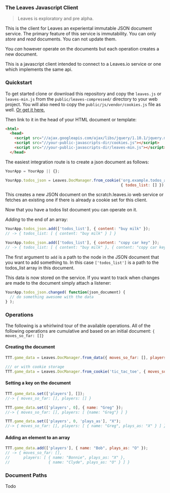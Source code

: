 ### The Leaves Javascript Client

> Leaves is exploratory and pre alpha.

This is the client for Leaves an experiental immutable JSON document
service.  The primary feature of this service is immutability.  You
can only _store_ and _read_ documents. You can not update them. 

You *can* however operate on the documents but each operation creates
a new document.

This is a javascript client intended to connect to a Leaves.io service
or one which implements the same api.

### Quickstart

To get started clone or download this repository and copy the
`leaves.js` or `leaves-min.js` from the `public/leaves-compressed/`
directory to your web project. You will also need to copy the
`public/js/vendor/cookies.js` file as well. [Or get it here.](//github.com/ScottHamper/Cookies)

Then link to it in the head of your HTML document or template:

```html
<html>
  <head>
    <script src="//ajax.googleapis.com/ajax/libs/jquery/1.10.1/jquery.min.js"></script>
    <script src="//your-public-javascripts-dir/cookies.js"></script>
    <script src="//your-public-javascripts-dir/leaves-min.js"></script>
  </head>
```

The easiest integration route is to create a json document as follows:

```javascript
YourApp = YourApp || {};

YourApp.todos_json = Leaves.DocManager.from_cookie('org.example.todos_app.todos_list',
                                                   { todos_list: [] });
```

This creates a new JSON document on the scratch.leaves.io web
service or fetches an existing one if there is already a cookie set
for this client.

Now that you have a todos list document you can operate on it.

*Adding* to the end of an array:
```javascript
YourApp.todos_json.add(['todos_list'], { content: "buy milk" });
// -> { todos_list: [ { content: "buy milk" } ] }

YourApp.todos_json.add(['todos_list'], { content: "copy car key" });
// -> { todos_list: [ { content: "buy milk" }, { content: "copy car key" } ] }
```

The first argument to `add` is a path to the node in the JSON document
that you want to add something to. In this case `['todos_list']` is a
path to the todos_list array in this document.

This data is now stored on the service.  If you want to track when
changes are made to the document simply attach a listener:

```javascript
YourApp.todos_json.changed( function(json_document) { 
  // do something awesome with the data
} );
```

### Operations

The following is a whirlwind tour of the available operations. All of
the following operations are cumulative and based on an initial
document: `{ moves_so_far: []}`

#### Creating the document

```javascript
TTT.game_data = Leaves.DocManager.from_data({ moves_so_far: [], players: [] });

/// or with cookie storage
TTT.game_data = Leaves.DocManager.from_cookie('tic_tac_toe', { moves_so_far: [], players: [] });
```

#### Setting a key on the document

```javascript
TTT.game_data.set(['players'], []);
//-> { moves_so_far: [], players: [] }

TTT.game_data.set(['players', 0], { name: "Greg" });
//-> { moves_so_far: [], players: [ {name: "Greg"} ] }

TTT.game_data.set(['players', 0, 'plays_as'], "X");
//-> { moves_so_far: [], players: [ { name: "Greg", plays_as: "X" } ] }
```

#### Adding an element to an array

```javascript
TTT.game_data.add(['players'], { name: "Bob", plays_as: "O" });
// -> { moves_so_far: [], 
//      players: [ { name: "Bonnie", plays_as: "X" }, 
//                 { name: "Clyde", plays_as: "O" } ] }
```




### Document Paths

Todo
